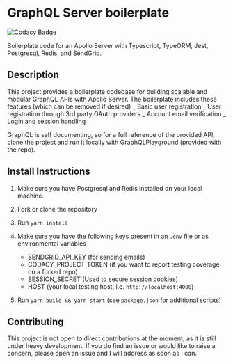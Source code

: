 # GraphQL Server boilerplate

[![Codacy Badge](https://api.codacy.com/project/badge/Grade/5f37e282e69c47dd859b1c35fc00afea)](https://www.codacy.com/app/Mando75/graphql-server-boilerplate?utm_source=github.com&utm_medium=referral&utm_content=Mando75/graphql-server-boilerplate&utm_campaign=Badge_Grade)

Boilerplate code for an Apollo Server with Typescript, TypeORM, Jest, Postgresql, Redis, and SendGrid.

## Description

This project provides a boilerplate codebase for building scalable and modular GraphQL APIs with Apollo Server. The boilerplate includes these features (which can be removed if desired)
_ Basic user registration
_ User registration through 3rd party OAuth providers
_ Account email verification
_ Login and session handling

GraphQL is self documenting, so for a full reference of the provided API, clone the project and run it locally with GraphQLPlayground (provided with the repo).

## Install Instructions

1. Make sure you have Postgresql and Redis installed on your local machine.

2. Fork or clone the repository

3. Run `yarn install`

4. Make sure you have the following keys present in an `.env` file or as environmental variables
   - SENDGRID_API_KEY (for sending emails)
   - CODACY_PROJECT_TOKEN (if you want to report testing coverage on a forked repo)
   - SESSION_SECRET (Used to secure session cookies)
   - HOST (your local testing host, i.e. `http://localhost:4000`)
5. Run `yarn build && yarn start` (see `package.json` for additional scripts)

## Contributing

This project is not open to direct contributions at the moment, as it is still under heavy development. If you do find an issue or would like to raise a concern, please open an issue and I will address as soon as I can.
